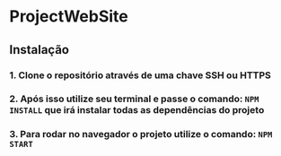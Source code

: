 # ProjectWebSite

## Instalação

### 1. Clone o repositório através de uma chave SSH ou HTTPS

### 2. Após isso utilize seu terminal e passe o comando: `NPM INSTALL` que irá instalar todas as dependências do projeto

### 3. Para rodar no navegador o projeto utilize o comando: `NPM START`


